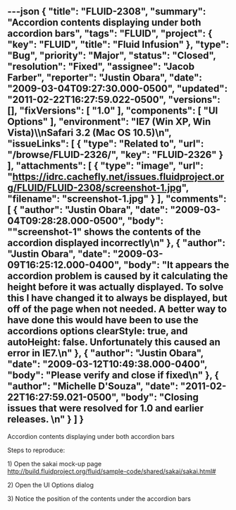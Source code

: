 ---json
{
  "title": "FLUID-2308",
  "summary": "Accordion contents displaying under both accordion bars",
  "tags": "FLUID",
  "project": {
    "key": "FLUID",
    "title": "Fluid Infusion"
  },
  "type": "Bug",
  "priority": "Major",
  "status": "Closed",
  "resolution": "Fixed",
  "assignee": "Jacob Farber",
  "reporter": "Justin Obara",
  "date": "2009-03-04T09:27:30.000-0500",
  "updated": "2011-02-22T16:27:59.022-0500",
  "versions": [],
  "fixVersions": [
    "1.0"
  ],
  "components": [
    "UI Options"
  ],
  "environment": "IE7 (Win XP, Win Vista)\\\nSafari 3.2 (Mac OS 10.5)\n",
  "issueLinks": [
    {
      "type": "Related to",
      "url": "/browse/FLUID-2326/",
      "key": "FLUID-2326"
    }
  ],
  "attachments": [
    {
      "type": "image",
      "url": "https://idrc.cachefly.net/issues.fluidproject.org/FLUID/FLUID-2308/screenshot-1.jpg",
      "filename": "screenshot-1.jpg"
    }
  ],
  "comments": [
    {
      "author": "Justin Obara",
      "date": "2009-03-04T09:28:28.000-0500",
      "body": "\"screenshot-1\" shows the contents of the accordion displayed incorrectly\n"
    },
    {
      "author": "Justin Obara",
      "date": "2009-03-09T16:25:12.000-0400",
      "body": "It appears the accordion problem is caused by it calculating the height before it was actually displayed. To solve this I have changed it to always be displayed, but off of the page when not needed. A better way to have done this would have been to use the accordions options clearStyle: true, and autoHeight: false. Unfortunately this caused an error in IE7.\n"
    },
    {
      "author": "Justin Obara",
      "date": "2009-03-12T10:49:38.000-0400",
      "body": "Please verify and close if fixed\n"
    },
    {
      "author": "Michelle D'Souza",
      "date": "2011-02-22T16:27:59.021-0500",
      "body": "Closing issues that were resolved for 1.0 and earlier releases.&#x20;\n"
    }
  ]
}
---
Accordion contents displaying under both accordion bars

Steps to reproduce:

1\) Open the sakai mock-up page\
<http://build.fluidproject.org/fluid/sample-code/shared/sakai/sakai.html#>

2\) Open the UI Options dialog

3\) Notice the position of the contents under the accordion bars

        